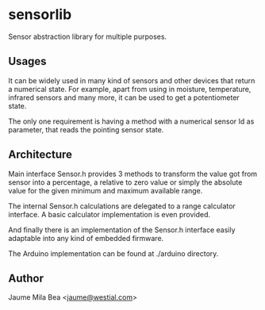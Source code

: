 sensorlib
=========

Sensor abstraction library for multiple purposes.

## Usages ##

It can be widely used in many kind of sensors and other devices that return a 
numerical state. For example, apart from using in moisture, temperature, 
infrared sensors and many more, it can be used to get a potentiometer state.

The only one requirement is having a method with a numerical sensor Id as 
parameter, that reads the pointing sensor state.

## Architecture ##

Main interface Sensor.h provides 3 methods to transform the value got from 
sensor into a percentage, a relative to zero value or simply the absolute value
for the given minimum and maximum available range.

The internal Sensor.h calculations are delegated to a range calculator interface.
A basic calculator implementation is even provided.

And finally there is an implementation of the Sensor.h interface easily 
adaptable into any kind of embedded firmware. 

The Arduino implementation can be found at ./arduino directory.

## Author ##

Jaume Mila Bea <[jaume@westial.com](mailto:jaume@westial.com)>